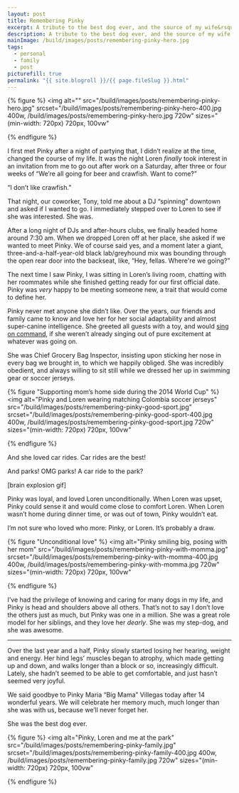 ```yaml
---
layout: post
title: Remembering Pinky
excerpt: A tribute to the best dog ever, and the source of my wife&rsquo;s greatest joy.
description: A tribute to the best dog ever, and the source of my wife's greatest joy.
mainImage: /build/images/posts/remembering-pinky-hero.jpg
tags: 
  - personal
  - family
  - post
picturefill: true
permalink: "{{ site.blogroll }}/{{ page.fileSlug }}.html"
---
```


{% figure %}
  <img 
    alt=""
    src="/build/images/posts/remembering-pinky-hero.jpg"
    srcset="/build/images/posts/remembering-pinky-hero-400.jpg 400w, /build/images/posts/remembering-pinky-hero.jpg 720w"
    sizes="(min-width: 720px) 720px, 100vw"
  >
{% endfigure %}

I first met Pinky after a night of partying that, I didn&rsquo;t realize at the time, changed the course of my life. It was the night Loren *finally* took interest in an invitation from me to go out after work on a Saturday, after three or four weeks of &ldquo;We&rsquo;re all going for beer and crawfish. Want to come?&rdquo;

&ldquo;I don&rsquo;t like crawfish.&rdquo;

That night, our coworker, Tony, told me about a DJ &ldquo;spinning&rdquo; downtown and asked if I wanted to go. I immediately stepped over to Loren to see if she was interested. She was.

After a long night of DJs and after-hours clubs, we finally headed home around 7:30 am. When we dropped Loren off at her place, she asked if we wanted to meet Pinky. We of course said yes, and a moment later a giant, three-and-a-half-year-old black lab/greyhound mix was bounding through the open rear door into the backseat, like, &ldquo;Hey, fellas. Where're we going?&rdquo;

The next time I saw Pinky, I was sitting in Loren&rsquo;s living room, chatting with her roommates while she finished getting ready for our first official date. Pinky was *very* happy to be meeting someone new, a trait that would come to define her.

Pinky never met anyone she didn&rsquo;t like. Over the years, our friends and family came to know and love her for her social adaptability and almost super-canine intelligence. She greeted all guests with a toy, and would [sing on command](https://vine.co/v/hmZvl7g7Ewb), if she weren&rsquo;t already singing out of pure excitement at whatever was going on.

She was Chief Grocery Bag Inspector, insisting upon sticking her nose in every bag we brought in, to which we happily obliged. She was incredibly obedient, and always willing to sit still while we dressed her up in swimming gear or soccer jerseys.

{% figure "Supporting mom&rsquo;s home side during the 2014 World Cup" %}
  <img 
    alt="Pinky and Loren wearing matching Colombia soccer jerseys"
    src="/build/images/posts/remembering-pinky-good-sport.jpg"
    srcset="/build/images/posts/remembering-pinky-good-sport-400.jpg 400w, /build/images/posts/remembering-pinky-good-sport.jpg 720w"
    sizes="(min-width: 720px) 720px, 100vw"
  >
{% endfigure %}

And she loved car rides. Car rides are the best!

And parks! OMG parks! A car ride to the park?

[brain explosion gif]

Pinky was loyal, and loved Loren unconditionally. When Loren was upset, Pinky could sense it and would come close to comfort Loren. When Loren wasn&rsquo;t home during dinner time, or was out of town, Pinky wouldn&rsquo;t eat.

I&rsquo;m not sure who loved who more: Pinky, or Loren. It&rsquo;s probably a draw.

{% figure "Unconditional love" %}
  <img 
    alt="Pinky smiling big, posing with her mom"
    src="/build/images/posts/remembering-pinky-with-momma.jpg"
    srcset="/build/images/posts/remembering-pinky-with-momma-400.jpg 400w, /build/images/posts/remembering-pinky-with-momma.jpg 720w"
    sizes="(min-width: 720px) 720px, 100vw"
  >
{% endfigure %}

I&rsquo;ve had the privilege of knowing and caring for many dogs in my life, and Pinky is head and shoulders above all others. That&rsquo;s not to say I don&rsquo;t love the others just as much, but Pinky was one in a million. She was a great role model for her siblings, and they love her *dearly*. She was my step-dog, and she was awesome.

---

Over the last year and a half, Pinky slowly started losing her hearing, weight and energy. Her hind legs&rsquo; muscles began to atrophy, which made getting up and down, and walks longer than a block or so, increasingly difficult. Lately, she hadn&rsquo;t seemed to be able to get comfortable, and just hasn&rsquo;t seemed very joyful.

We said goodbye to Pinky Maria &ldquo;Big Mama&rdquo; Villegas today after 14 wonderful years. We will celebrate her memory much, much longer than she was with us, because we&rsquo;ll never forget her.

She was the best dog ever.

{% figure %}
  <img 
    alt="Pinky, Loren and me at the park"
    src="/build/images/posts/remembering-pinky-family.jpg"
    srcset="/build/images/posts/remembering-pinky-family-400.jpg 400w, /build/images/posts/remembering-pinky-family.jpg 720w"
    sizes="(min-width: 720px) 720px, 100vw"
  >
{% endfigure %}

